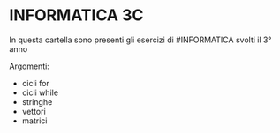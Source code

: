 # INFORMATICA 3C

In questa cartella sono presenti gli esercizi di #INFORMATICA svolti il 3° anno

Argomenti:
- cicli for
- cicli while
- stringhe
- vettori
- matrici
